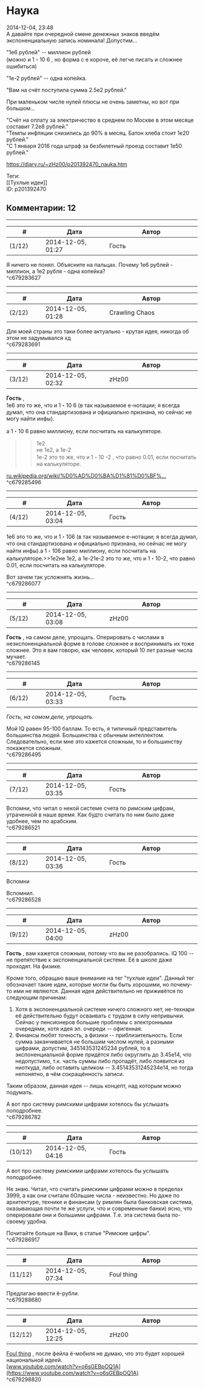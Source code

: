 Наука
=====

  
2014-12-04, 23:48  
 А давайте при очередной смене денежных знаков введём экспоненциальную запись номинала! Допустим...   
   
 "1e6 рублей" -- миллион рублей   
 (можно и 1・10  6  , но форма с e короче, её легче писать и сложнее ошибиться)   
   
 "1e-2 рублей" -- одна копейка.   
   
 "Вам на счёт поступила сумма 2.5e2 рублей."   
   
 При маленьком числе нулей плюсы не очень заметны, но вот при большом...   
   
 "Счёт на оплату за электричество в среднем по Москве в этом месяце составит 7.2е8 рублей."   
 "Темпы инфляции снизились до 90% в месяц. Батон хлеба стоит 1e20 рублей."   
 "С 1 января 2016 года штраф за безбилетный проезд составит 1е50 рублей."   
  
<https://diary.ru/~zHz00/p201392470_nauka.htm>  
  
Теги:  
[[Тухлые идеи]]  
ID: p201392470  


Комментарии: 12
---------------

  


---



|         #         |              Дата              |                     Автор                     |           ID           |
| --- | --- | --- | --- |
| (1/12) | 2014-12-05, 01:27 | Гость | c679283627 |

  
 Я ничего не понял. Объясните на пальцах. Почему 1e6 рублей - миллион, а 1e2 рубля - одна копейка?   
 ^c679283627

---



|         #         |              Дата              |                     Автор                     |           ID           |
| --- | --- | --- | --- |
| (2/12) | 2014-12-05, 01:28 | Crawling Chaos | c679283691 |

  
 Для моей страны это таки более актуально - крутая идея, никогда об этом не задумывался хд   
 ^c679283691

---



|         #         |              Дата              |                     Автор                     |           ID           |
| --- | --- | --- | --- |
| (3/12) | 2014-12-05, 02:32 | zHz00 | c679285496 |

  
  **Гость**  ,   
 1е6 это то же, что и 1・10  6  (в так называемое е-нотации; я всегда думал, что она стандартизована и официально признана, но сейчас не могу найти инфы).   
   
 а 1・10  6  равно миллиону, если посчитать на калькуляторе.   
   
 >>1e2   
 не 1е2, а 1е-2   
 1е-2 это то же, что и 1・10  -2  , что равно 0.01, если посчитать на калькуляторе.   
   
  [ru.wikipedia.org/wiki/%D0%AD%D0%BA%D1%81%D0%BF%...](https://ru.wikipedia.org/wiki/%D0%AD%D0%BA%D1%81%D0%BF%D0%BE%D0%BD%D0%B5%D0%BD%D1%86%D0%B8%D0%B0%D0%BB%D1%8C%D0%BD%D0%B0%D1%8F_%D0%B7%D0%B0%D0%BF%D0%B8%D1%81%D1%8C)    
 ^c679285496

---



|         #         |              Дата              |                     Автор                     |           ID           |
| --- | --- | --- | --- |
| (4/12) | 2014-12-05, 03:04 | Гость | c679286077 |

  
  1е6 это то же, что и 1・106 (в так называемое е-нотации; я всегда думал, что она стандартизована и официально признана, но сейчас не могу найти инфы).а 1・106 равно миллиону, если посчитать на калькуляторе.>>1e2не 1е2, а 1е-21е-2 это то же, что и 1・10-2, что равно 0.01, если посчитать на калькуляторе.    
   
 Вот зачем так усложнять жизнь...   
 ^c679286077

---



|         #         |              Дата              |                     Автор                     |           ID           |
| --- | --- | --- | --- |
| (5/12) | 2014-12-05, 03:08 | zHz00 | c679286145 |

  
  **Гость**  , на самом деле, упрощать. Оперировать с числами в неэкспоненциальной форме в голове сложнее и воспринимать их тоже сложнее. Это я вам говорю, как человек, который 10 лет разные числа мучает.   
 ^c679286145

---



|         #         |              Дата              |                     Автор                     |           ID           |
| --- | --- | --- | --- |
| (6/12) | 2014-12-05, 03:33 | Гость | c679286495 |

  
  *Гость, на самом деле, упрощать.*    
   
 Мой IQ равен 95-100 баллам. То есть, я типичный представитель большинства людей. Большинства с обычным интеллектом. Следовательно, если мне это кажется сложным, то и большинству покажется сложным.   
 ^c679286495

---



|         #         |              Дата              |                     Автор                     |           ID           |
| --- | --- | --- | --- |
| (7/12) | 2014-12-05, 03:35 | Гость | c679286521 |

  
 Вспомни, что читал о некой системе счета по римским цифрам, утраченной в наше время. Как будто считать по ним было даже удобнее, чем по арабским.   
 ^c679286521

---



|         #         |              Дата              |                     Автор                     |           ID           |
| --- | --- | --- | --- |
| (8/12) | 2014-12-05, 03:36 | Гость | c679286528 |

  
  Вспомни    
   
 Вспомнил.   
 ^c679286528

---



|         #         |              Дата              |                     Автор                     |           ID           |
| --- | --- | --- | --- |
| (9/12) | 2014-12-05, 04:00 | zHz00 | c679286782 |

  
  **Гость**  , вам кажется сложным, потому что вы не разобрались. IQ 100 -- не препятствие к экспоненциальной системе. Её в школе даже проходят. На физике.   
   
 Кроме того, обращаю ваше внимание на тег "тухлые идеи". Данный тег обозначает такие идеи, которые могли бы быть хорошими, но почему-то ими не являются. Данная идея действительно не приживётся по следующим причинам:   
 1) Хотя в экспоненциальной системе ничего сложного нет, не-технари её действительно будут осваивать с трудом в силу непривычки. Сейчас у пенсионеров большие проблемы с электронными очередями, хотя идея эл. очереди -- офигенная.   
 2) Финансы любят точность, а физики -- приблизительность. Если сумма заканчивается не большим числом нулей, а разными цифрами, допустим, 345143531245234 рублей, то в экспоненциальной форме придётся либо округлить до 3.45е14, что недопустимо, т.к. часть суммы либо пропадёт, либо появится из ниоткуда, либо оставить целиком -- 3.45143531245234е14, но тогда непонятно, в чём сокращённость записи.   
   
 Таким образом, данная идея -- лишь концепт, над которым можно подумать.   
   
 А вот про систему римскими цифрами хотелось бы услышать поподробнее.   
 ^c679286782

---



|         #         |              Дата              |                     Автор                     |           ID           |
| --- | --- | --- | --- |
| (10/12) | 2014-12-05, 04:16 | Гость | c679286917 |

  
  А вот про систему римскими цифрами хотелось бы услышать поподробнее.    
   
 Не знаю. Читал, что считать римскими цифрами можно в пределах 3999, а как они считали бОльшие числа - неизвестно. Но даже по архитектуре, технике и финансам (у римлян была банковская система, оказывающая почти те же услуги, что и современные банки) ясно, что оперировали они и большими цифрами. Т.е. эта система была по-своему удобна.   
   
 Почитайте больше на Вики, в статье "Римские цифры".   
 ^c679286917

---



|         #         |              Дата              |                     Автор                     |           ID           |
| --- | --- | --- | --- |
| (11/12) | 2014-12-05, 07:34 | Foul thing | c679288680 |

  
 Предлагаю ввести ё-рубли.   
 ^c679288680

---



|         #         |              Дата              |                     Автор                     |           ID           |
| --- | --- | --- | --- |
| (12/12) | 2014-12-05, 12:25 | zHz00 | c679298820 |

  
  [Foul thing](http://foulthing.diary.ru "Temporary Internet Flies")  , после фейла ё-мобиля не думаю, что это будет хорошей национальной идеей.   
  [www.youtube.com/watch?v=o6sGEBpOQ1A](https://www.youtube.com/watch?v=o6sGEBpOQ1A)    
 ^c679298820